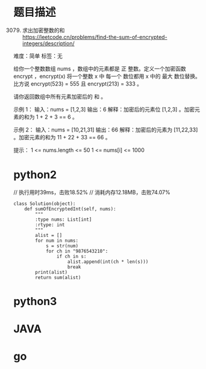 # 题目描述

3079. 求出加密整数的和  
https://leetcode.cn/problems/find-the-sum-of-encrypted-integers/description/  

难度：简单
标签：无

给你一个整数数组 nums ，数组中的元素都是 正 整数。定义一个加密函数 encrypt ，encrypt(x) 将一个整数 x 中 每一个 数位都用 x 中的 最大 数位替换。比方说 encrypt(523) = 555 且 encrypt(213) = 333 。

请你返回数组中所有元素加密后的 和 。

示例 1：
输入：nums = [1,2,3]
输出：6
解释：加密后的元素位 [1,2,3] 。加密元素的和为 1 + 2 + 3 == 6 。

示例 2：
输入：nums = [10,21,31]
输出：66
解释：加密后的元素为 [11,22,33] 。加密元素的和为 11 + 22 + 33 == 66 。

提示：
1 <= nums.length <= 50
1 <= nums[i] <= 1000

# python2

// 执行用时39ms，击败18.52%
// 消耗内存12.18MB，击败74.07%
```
class Solution(object):
    def sumOfEncryptedInt(self, nums):
        """
        :type nums: List[int]
        :rtype: int
        """
        alist = []
        for num in nums:
            s = str(num)
            for ch in "9876543210":
                if ch in s:
                    alist.append(int(ch * len(s)))
                    break
        print(alist)
        return sum(alist)
```

# python3 

# JAVA

# go
